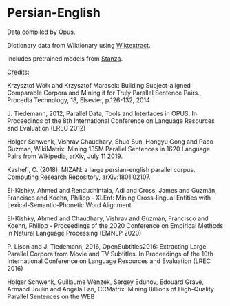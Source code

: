 # Persian-English

Data compiled by [Opus](https://opus.nlpl.eu/).

Dictionary data from Wiktionary using [Wiktextract](https://github.com/tatuylonen/wiktextract).

Includes pretrained models from [Stanza](https://github.com/stanfordnlp/stanza/).

Credits:

Krzysztof Wołk and Krzysztof Marasek: Building Subject-aligned Comparable Corpora and Mining it for Truly Parallel Sentence Pairs., Procedia Technology, 18, Elsevier, p.126-132, 2014

J. Tiedemann, 2012, Parallel Data, Tools and Interfaces in OPUS. In Proceedings of the 8th International Conference on Language Resources and Evaluation (LREC 2012)

Holger Schwenk, Vishrav Chaudhary, Shuo Sun, Hongyu Gong and Paco Guzman, WikiMatrix: Mining 135M Parallel Sentences in 1620 Language Pairs from Wikipedia, arXiv, July 11 2019.

Kashefi, O. (2018). MIZAN: a large persian-english parallel corpus. Computing Research Repository, arXiv:1801.02107.

El-Kishky, Ahmed and Renduchintala, Adi and Cross, James and Guzmán, Francisco and Koehn, Philipp - XLEnt: Mining Cross-lingual Entities with Lexical-Semantic-Phonetic Word Alignment

El-Kishky, Ahmed and Chaudhary, Vishrav and Guzmán, Francisco and Koehn, Philipp - Proceedings of the 2020 Conference on Empirical Methods in Natural Language Processing (EMNLP 2020)

P. Lison and J. Tiedemann, 2016, OpenSubtitles2016: Extracting Large Parallel Corpora from Movie and TV Subtitles. In Proceedings of the 10th International Conference on Language Resources and Evaluation (LREC 2016)

Holger Schwenk, Guillaume Wenzek, Sergey Edunov, Edouard Grave, Armand Joulin and Angela Fan, CCMatrix: Mining Billions of High-Quality Parallel Sentences on the WEB

